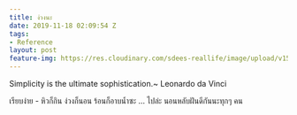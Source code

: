 ```yaml
---
title: ง่วงนะ
date: 2019-11-18 02:09:54 Z
tags:
- Reference
layout: post
feature-img: https://res.cloudinary.com/sdees-reallife/image/upload/v1555658919/sample_feature_img.png
---
```


Simplicity is the ultimate sophistication.~ Leonardo da Vinci

<i class="fa fa-child" style="color:plum"></i>

เรียบง่าย - หิวก็กิน ง่วงก็นอน ร้อนก็อาบน้ำซะ ... ไปล่ะ นอนหลับฝันดีกันนะทุกๆ คน
